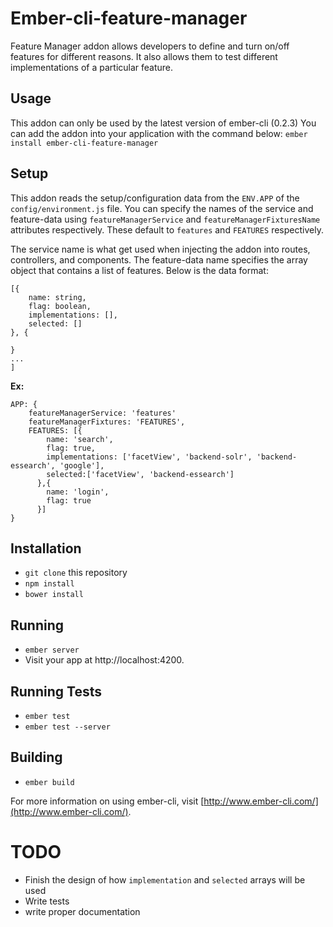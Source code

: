 # Ember-cli-feature-manager

Feature Manager addon allows developers to define and turn on/off features for different reasons.
It also allows them to test different implementations of a particular feature.

## Usage

This addon can only be used by the latest version of ember-cli (0.2.3)
You can add the addon into your application with the command below:
`ember install ember-cli-feature-manager`


## Setup
This addon reads the setup/configuration data from the `ENV.APP` of the `config/environment.js` file.
You can specify the names of the service and feature-data using
`featureManagerService` and `featureManagerFixturesName` attributes respectively.
These default to `features` and `FEATURES` respectively.

The service name is what get used when injecting the addon into routes, controllers, and components.
The feature-data name specifies the array object that contains a list of features.
Below is the data format:
```
[{
	name: string,
	flag: boolean,
	implementations: [],
	selected: []
}, {
	
}
...
]
```

**Ex:**
```
APP: {
    featureManagerService: 'features'
    featureManagerFixtures: 'FEATURES',
    FEATURES: [{
        name: 'search',
        flag: true,
        implementations: ['facetView', 'backend-solr', 'backend-essearch', 'google'],
        selected:['facetView', 'backend-essearch']
      },{
        name: 'login',
        flag: true
      }]
}
```

## Installation

* `git clone` this repository
* `npm install`
* `bower install`

## Running

* `ember server`
* Visit your app at http://localhost:4200.

## Running Tests

* `ember test`
* `ember test --server`

## Building

* `ember build`

For more information on using ember-cli, visit [http://www.ember-cli.com/](http://www.ember-cli.com/).

# TODO 
- Finish the design of how `implementation` and `selected` arrays will be used
- Write tests
- write proper documentation
